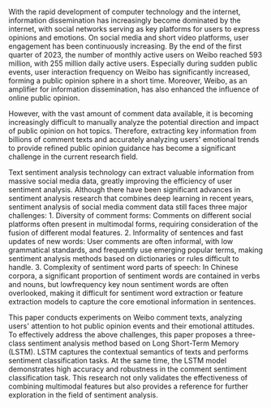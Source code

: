 With the rapid development of computer technology and the internet, information dissemination has increasingly become dominated by the internet, with social networks serving as key platforms for users to express opinions and emotions. On social media and short video platforms, user engagement has been continuously increasing. By the end of the first quarter of 2023, the number of monthly active users on Weibo reached 593 million, with 255 million daily active users. Especially during sudden public events, user interaction frequency on Weibo has significantly increased, forming a public opinion sphere in a short time. Moreover, Weibo, as an amplifier for information dissemination, has also enhanced the influence of online public opinion.

However, with the vast amount of comment data available, it is becoming increasingly difficult to manually analyze the potential direction and impact of public opinion on hot topics. Therefore, extracting key information from billions of comment texts and accurately analyzing users' emotional trends to provide refined public opinion guidance has become a significant challenge in the current research field.

Text sentiment analysis technology can extract valuable information from massive social media data, greatly improving the efficiency of user sentiment analysis. Although there have been significant advances in sentiment analysis research that combines deep learning in recent years, sentiment analysis of social media comment data still faces three major challenges: 1. Diversity of comment forms: Comments on different social platforms often present in multimodal forms, requiring consideration of the fusion of different modal features. 2. Informality of sentences and fast updates of new words: User comments are often informal, with low grammatical standards, and frequently use emerging popular terms, making sentiment analysis methods based on dictionaries or rules difficult to handle. 3. Complexity of sentiment word parts of speech: In Chinese corpora, a significant proportion of sentiment words are contained in verbs and nouns, but lowfrequency key noun sentiment words are often overlooked, making it difficult for sentiment word extraction or feature extraction models to capture the core emotional information in sentences.

This paper conducts experiments on Weibo comment texts, analyzing users' attention to hot public opinion events and their emotional attitudes. To effectively address the above challenges, this paper proposes a three-class sentiment analysis method based on Long Short-Term Memory (LSTM). LSTM captures the contextual semantics of texts and performs sentiment classification tasks. At the same time, the LSTM model demonstrates high accuracy and robustness in the comment sentiment classification task. This research not only validates the effectiveness of combining multimodal features but also provides a reference for further exploration in the field of sentiment analysis.
